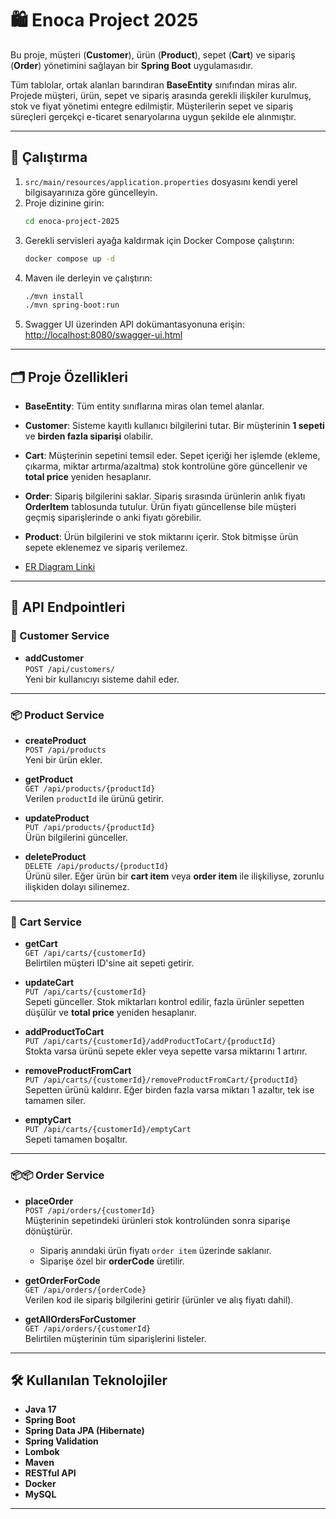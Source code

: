 # 🛍️ Enoca Project 2025

Bu proje, müşteri (**Customer**), ürün (**Product**), sepet (**Cart**) ve sipariş (**Order**) yönetimini sağlayan bir **Spring Boot** uygulamasıdır.

Tüm tablolar, ortak alanları barındıran **BaseEntity** sınıfından miras alır. Projede müşteri, ürün, sepet ve sipariş arasında gerekli ilişkiler kurulmuş, stok ve fiyat yönetimi entegre edilmiştir. Müşterilerin sepet ve sipariş süreçleri gerçekçi e-ticaret senaryolarına uygun şekilde ele alınmıştır.

---

## 🚀 Çalıştırma

1. `src/main/resources/application.properties` dosyasını kendi yerel bilgisayarınıza göre güncelleyin.
2. Proje dizinine girin:
   ```bash
   cd enoca-project-2025
   ```
3. Gerekli servisleri ayağa kaldırmak için Docker Compose çalıştırın:
   ```bash
   docker compose up -d
   ```
4. Maven ile derleyin ve çalıştırın:
   ```bash
   ./mvn install
   ./mvn spring-boot:run
   ```
5. Swagger UI üzerinden API dokümantasyonuna erişin:  
   [http://localhost:8080/swagger-ui.html](http://localhost:8080/swagger-ui.html)

---

## 🗂️ Proje Özellikleri

- **BaseEntity**: Tüm entity sınıflarına miras olan temel alanlar.
- **Customer**: Sisteme kayıtlı kullanıcı bilgilerini tutar. Bir müşterinin **1 sepeti** ve **birden fazla siparişi** olabilir.
- **Cart**: Müşterinin sepetini temsil eder. Sepet içeriği her işlemde (ekleme, çıkarma, miktar artırma/azaltma) stok kontrolüne göre güncellenir ve **total price** yeniden hesaplanır.
- **Order**: Sipariş bilgilerini saklar. Sipariş sırasında ürünlerin anlık fiyatı **OrderItem** tablosunda tutulur. Ürün fiyatı güncellense bile müşteri geçmiş siparişlerinde o anki fiyatı görebilir.
- **Product**: Ürün bilgilerini ve stok miktarını içerir. Stok bitmişse ürün sepete eklenemez ve sipariş verilemez.

- [ER Diagram Linki](https://miro.com/app/board/uXjVJTBMCUg=/?share_link_id=789464132536)

---

## 📌 API Endpointleri

### 👤 Customer Service

- **addCustomer**  
  `POST /api/customers/`  
  Yeni bir kullanıcıyı sisteme dahil eder.

---

### 📦 Product Service

- **createProduct**  
  `POST /api/products`  
  Yeni bir ürün ekler.

- **getProduct**  
  `GET /api/products/{productId}`  
  Verilen `productId` ile ürünü getirir.

- **updateProduct**  
  `PUT /api/products/{productId}`  
  Ürün bilgilerini günceller.

- **deleteProduct**  
  `DELETE /api/products/{productId}`  
  Ürünü siler. Eğer ürün bir **cart item** veya **order item** ile ilişkiliyse, zorunlu ilişkiden dolayı silinemez.

---

### 🛒 Cart Service

- **getCart**  
  `GET /api/carts/{customerId}`  
  Belirtilen müşteri ID'sine ait sepeti getirir.

- **updateCart**  
  `PUT /api/carts/{customerId}`  
  Sepeti günceller. Stok miktarları kontrol edilir, fazla ürünler sepetten düşülür ve **total price** yeniden hesaplanır.

- **addProductToCart**  
  `PUT /api/carts/{customerId}/addProductToCart/{productId}`  
  Stokta varsa ürünü sepete ekler veya sepette varsa miktarını 1 artırır.

- **removeProductFromCart**  
  `PUT /api/carts/{customerId}/removeProductFromCart/{productId}`  
  Sepetten ürünü kaldırır. Eğer birden fazla varsa miktarı 1 azaltır, tek ise tamamen siler.

- **emptyCart**  
  `PUT /api/carts/{customerId}/emptyCart`  
  Sepeti tamamen boşaltır.

---

### 📦📦 Order Service

- **placeOrder**  
  `POST /api/orders/{customerId}`  
  Müşterinin sepetindeki ürünleri stok kontrolünden sonra siparişe dönüştürür.

  - Sipariş anındaki ürün fiyatı `order item` üzerinde saklanır.
  - Siparişe özel bir **orderCode** üretilir.

- **getOrderForCode**  
  `GET /api/orders/{orderCode}`  
  Verilen kod ile sipariş bilgilerini getirir (ürünler ve alış fiyatı dahil).

- **getAllOrdersForCustomer**  
  `GET /api/orders/{customerId}`  
  Belirtilen müşterinin tüm siparişlerini listeler.

---

## 🛠️ Kullanılan Teknolojiler

- **Java 17**
- **Spring Boot**
- **Spring Data JPA (Hibernate)**
- **Spring Validation**
- **Lombok**
- **Maven**
- **RESTful API**
- **Docker**
- **MySQL**

---
